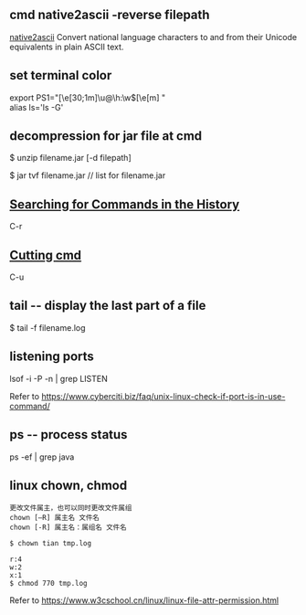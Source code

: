 ## cmd native2ascii -reverse filepath 

[native2ascii](https://native2ascii.net) Convert national language characters to and from their Unicode equivalents in plain ASCII text.

## set terminal color

export PS1="\[\e[30;1m\]\u@\h:\w\$\[\e[m\] " <br/>
alias ls='ls -G'

## decompression for jar file at cmd
 
$ unzip filename.jar [-d filepath]

$ jar tvf filename.jar // list for filename.jar

## [Searching for Commands in the History](http://www.gnu.org/software/bash/manual/html_node/Searching.html)

C-r

## [Cutting cmd](https://www.howtogeek.com/howto/ubuntu/keyboard-shortcuts-for-bash-command-shell-for-ubuntu-debian-suse-redhat-linux-etc/)

C-u

## tail -- display the last part of a file

$ tail -f filename.log

## listening ports

lsof -i -P -n | grep LISTEN  

Refer to https://www.cyberciti.biz/faq/unix-linux-check-if-port-is-in-use-command/

## ps -- process status

ps -ef | grep java

## linux chown, chmod
```
更改文件属主，也可以同时更改文件属组
chown [–R] 属主名 文件名
chown [-R] 属主名：属组名 文件名

$ chown tian tmp.log

r:4
w:2
x:1
$ chmod 770 tmp.log

```
Refer to https://www.w3cschool.cn/linux/linux-file-attr-permission.html
